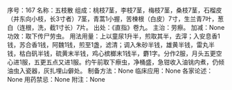 序号：167
名称：五枝散
组成：桃枝7茎，李枝7茎，梅枝7茎，桑枝7茎，石榴皮（并东向小枝，长3寸者）7茎，青蒿1小握，苦楝根（白皮）7寸，生兰青7叶，葱白（连根，洗，截1寸长）7片。
出处：《直指》卷九。
主治：劳瘵。
加减：None
功效：取下传尸劳虫。
用法用量：上以童尿1升半，煎取其半，去滓；入安息香1钱，苏合香1钱，阿魏1钱，煎至1盏，滤清；调入朱砂半钱，雄黄半钱，雷丸半钱，枯白矾半钱，硫黄末半钱，鸡心槟榔末1钱半，麝1字。分作2服，月头五更空心进1服，五更五点又进1服。约午前取下瘵虫，净桶盛，急钳收入油铫内煮，仍倾油虫入瓷器，灰扎埋山僻处。
制备方法：None
临床应用：None
各家论述：None
用药禁忌：None
附注：None
